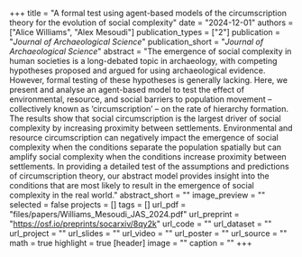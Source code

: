 +++
title = "A formal test using agent-based models of the circumscription theory for the evolution of social complexity"
date = "2024-12-01"
authors = ["Alice Williams", "Alex Mesoudi"]
publication_types = ["2"]
publication = "_Journal of Archaeological Science_"
publication_short = "_Journal of Archaeological Science_"
abstract = "The emergence of social complexity in human societies is a long-debated topic in archaeology, with competing hypotheses proposed and argued for using archaeological evidence. However, formal testing of these hypotheses is generally lacking. Here, we present and analyse an agent-based model to test the effect of environmental, resource, and social barriers to population movement – collectively known as ‘circumscription’ – on the rate of hierarchy formation. The results show that social circumscription is the largest driver of social complexity by increasing proximity between settlements. Environmental and resource circumscription can negatively impact the emergence of social complexity when the conditions separate the population spatially but can amplify social complexity when the conditions increase proximity between settlements. In providing a detailed test of the assumptions and predictions of circumscription theory, our abstract model provides insight into the conditions that are most likely to result in the emergence of social complexity in the real world."
abstract_short = ""
image_preview = ""
selected = false
projects = []
tags = []
url_pdf = "files/papers/Williams_Mesoudi_JAS_2024.pdf"
url_preprint = "https://osf.io/preprints/socarxiv/8qy2k"
url_code = ""
url_dataset = ""
url_project = ""
url_slides = ""
url_video = ""
url_poster = ""
url_source = ""
math = true
highlight = true
[header]
image = ""
caption = ""
+++
